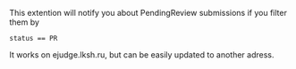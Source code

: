 This extention will notify you about PendingReview submissions if you filter them by 
```
status == PR
```
It works on ejudge.lksh.ru, but can be easily updated to another adress.
